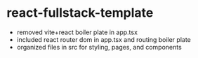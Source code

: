 # react-fullstack-template

- removed vite+react boiler plate in app.tsx
- included react router dom in app.tsx and routing boiler plate
- organized files in src for styling, pages, and components
